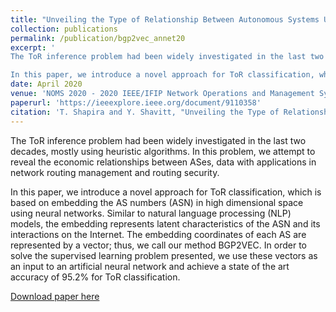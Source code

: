 ```yaml
---
title: "Unveiling the Type of Relationship Between Autonomous Systems Using Deep Learning"
collection: publications
permalink: /publication/bgp2vec_annet20
excerpt: '
The ToR inference problem had been widely investigated in the last two decades, mostly using heuristic algorithms. In this problem, we attempt to reveal the economic relationships between ASes, data with applications in network routing management and routing security.

In this paper, we introduce a novel approach for ToR classification, which is based on embedding the AS numbers (ASN) in high dimensional space using neural networks.  Similar to natural language processing (NLP) models, the embedding represents latent characteristics of the ASN and its interactions on the Internet.  The embedding coordinates of each AS are represented by a vector; thus, we call our method BGP2VEC. In order to solve the supervised learning problem presented, we use these vectors as an input to an artificial neural network and achieve a state of the art accuracy of 95.2% for ToR classification.'
date: April 2020
venue: 'NOMS 2020 - 2020 IEEE/IFIP Network Operations and Management Symposium'
paperurl: 'https://ieeexplore.ieee.org/document/9110358'
citation: 'T. Shapira and Y. Shavitt, "Unveiling the Type of Relationship Between Autonomous Systems Using Deep Learning," NOMS 2020 - 2020 IEEE/IFIP Network Operations and Management Symposium, Budapest, Hungary, 2020, pp. 1-6.'
---
```


The ToR inference problem had been widely investigated in the last two decades, mostly using heuristic algorithms. In this problem, we attempt to reveal the economic relationships between ASes, data with applications in network routing management and routing security.

In this paper, we introduce a novel approach for ToR classification, which is based on embedding the AS numbers (ASN) in high dimensional space using neural networks.  Similar to natural language processing (NLP) models, the embedding represents latent characteristics of the ASN and its interactions on the Internet.  The embedding coordinates of each AS are represented by a vector; thus, we call our method BGP2VEC. In order to solve the supervised learning problem presented, we use these vectors as an input to an artificial neural network and achieve a state of the art accuracy of 95.2% for ToR classification.

[Download paper here](https://ieeexplore.ieee.org/document/9110358)
